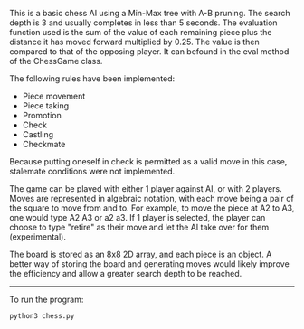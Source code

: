 This is a basic chess AI using a Min-Max tree with A-B pruning. The search depth is 3 and usually completes in less than 5 seconds. The evaluation function used is the sum of the value of each remaining piece plus the distance it has moved forward multiplied by 0.25. The value is then compared to that of the opposing player. It can befound in the eval method of the ChessGame class.

The following rules have been implemented:
  - Piece movement
  - Piece taking
  - Promotion
  - Check
  - Castling
  - Checkmate

Because putting oneself in check is permitted as a
valid move in this case, stalemate conditions were 
not implemented.

The game can be played with either 1 player against
AI, or with 2 players. Moves are represented in 
algebraic notation, with each move being a pair of 
the square to move from and to. For example, to move 
the piece at A2 to A3, one would type A2 A3 or a2 a3.
If 1 player is selected, the player can choose to type 
"retire" as their move and let the AI take over for 
them (experimental). 

The board is stored as an 8x8 2D array, and each piece
is an object. A better way of storing the board and
generating moves would likely improve the efficiency
and allow a greater search depth to be reached.

-----------------------------------------------------
To run the program:

    python3 chess.py
